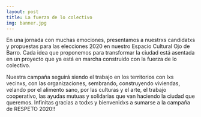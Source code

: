 ```yaml
---
layout: post
title: La fuerza de lo colectivo
img: banner.jpg
---
```

En una jornada con muchas emociones, presentamos a nuestrxs candidatxs y propuestas para las elecciones 2020 en nuestro Espacio Cultural Ojo de Barro. Cada idea que proponemos para transformar la ciudad está asentada en un proyecto que ya está en marcha construido con la fuerza de lo colectivo.

Nuestra campaña seguirá siendo el trabajo en los territorios con lxs vecinxs, con las organizaciones, sembrando, construyendo viviendas, velando por el alimento sano, por las culturas y el arte, el trabajo cooperativo, las ayudas mutuas y solidarias que van haciendo la ciudad que queremos.
Infinitas gracias a todxs y bienvenidxs a sumarse a la campaña de RESPETO 2020!!  
